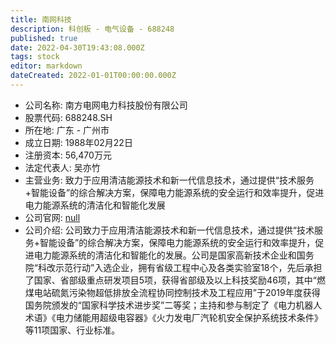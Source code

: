 ```yaml
---
title: 南网科技
description: 科创板 - 电气设备 - 688248
published: true
date: 2022-04-30T19:43:08.000Z
tags: stock
editor: markdown
dateCreated: 2022-01-01T00:00:00.000Z
---
```


- 公司名称: 南方电网电力科技股份有限公司
- 股票代码: 688248.SH
- 所在地: 广东 - 广州市
- 成立日期: 1988年02月22日
- 注册资本: 56,470万元
- 法定代表人: 吴亦竹
- 主营业务: 致力于应用清洁能源技术和新一代信息技术，通过提供“技术服务+智能设备”的综合解决方案，保障电力能源系统的安全运行和效率提升，促进电力能源系统的清洁化和智能化发展
- 公司官网: [null](null)
- 公司介绍: 公司致力于应用清洁能源技术和新一代信息技术，通过提供“技术服务+智能设备”的综合解决方案，保障电力能源系统的安全运行和效率提升，促进电力能源系统的清洁化和智能化的发展。公司是国家高新技术企业和国务院“科改示范行动”入选企业，拥有省级工程中心及各类实验室18个，先后承担了国家、省部级重点研发项目5项，获得省部级及以上科技奖励46项，其中“燃煤电站硫氮污染物超低排放全流程协同控制技术及工程应用”于2019年度获得国务院颁发的“国家科学技术进步奖”二等奖；主持和参与制定了《电力机器人术语》《电力储能用超级电容器》《火力发电厂汽轮机安全保护系统技术条件》等11项国家、行业标准。



